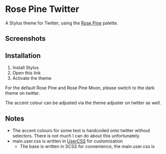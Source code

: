 # Rose Pine Twitter

A Stylus theme for Twitter, using the [Rose Pine](https://rosepinetheme.com/) palette.

## Screenshots

## Installation

1. Install Stylus
2. Open this link
3. Activate the theme

For the default Rose Pine and Rose Pine Moon, please switch to the dark theme on twitter.

The accent colour can be adjusted via the theme adjuster on twitter as well.

## Notes

- The accent colours for some text is hardcoded onto twitter without selectors. There is not much I can do about this unfortunately.
- main.user.css is written in [UserCSS](https://github.com/openstyles/stylus/wiki/Writing-UserCSS#var) for customization
  - The base is written in SCSS for convenience, the main.user.css is 
